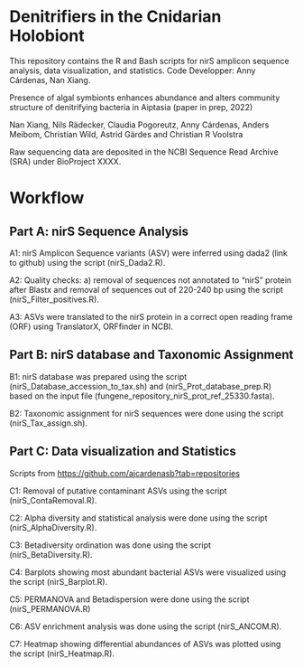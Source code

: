 # Denitrifiers in the Cnidarian Holobiont

This repository contains the R and Bash scripts for nirS amplicon sequence analysis, data visualization, and statistics. 
Code Developper: Anny Cárdenas, Nan Xiang.

Presence of algal symbionts enhances abundance and alters community structure of denitrifying bacteria in Aiptasia (paper in prep, 2022) 

Nan Xiang, Nils Rädecker, Claudia Pogoreutz, Anny Cárdenas, Anders Meibom, Christian Wild, Astrid Gärdes and Christian R Voolstra

Raw sequencing data are deposited in the NCBI Sequence Read Archive (SRA) under BioProject XXXX. 


# Workflow

## Part A: nirS Sequence Analysis

A1: nirS Amplicon Sequence variants (ASV) were inferred using dada2 (link to github) using the script (nirS_Dada2.R).

A2: Quality checks: a) removal of sequences not annotated to “nirS” protein after Blastx and removal of sequences out of 220-240 bp using the script (nirS_Filter_positives.R). 

A3: ASVs were translated to the nirS protein in a correct open reading frame (ORF) using TranslatorX, ORFfinder in NCBI. 


## Part B: nirS database and Taxonomic Assignment 

B1: nirS database was prepared using the script (nirS_Database_accession_to_tax.sh) and (nirS_Prot_database_prep.R) based on the input file (fungene_repository_nirS_prot_ref_25330.fasta). 

B2: Taxonomic assignment for nirS sequences were done using the script (nirS_Tax_assign.sh). 


## Part C: Data visualization and Statistics 
Scripts from https://github.com/ajcardenasb?tab=repositories

C1: Removal of putative contaminant ASVs using the script (nirS_ContaRemoval.R).

C2: Alpha diversity and statistical analysis were done using the script (nirS_AlphaDiversity.R).

C3: Betadiversity ordination was done using the script (nirS_BetaDiversity.R). 

C4: Barplots showing most abundant bacterial ASVs were visualized using the script (nirS_Barplot.R).

C5: PERMANOVA and Betadispersion were done using the script (nirS_PERMANOVA.R)

C6: ASV enrichment analysis was done using the script (nirS_ANCOM.R).

C7: Heatmap showing differential abundances of ASVs was plotted using the script (nirS_Heatmap.R).
